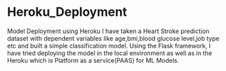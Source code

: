 # Heroku_Deployment
Model Deployment using Heroku
I have taken a Heart Stroke prediction dataset with dependent variables like age,bmi,blood glucose level,job type etc and built a simple classification model.
Using the Flask framework, I have tried deploying the model in the local environment as well as in the Heroku which is Platform as a service(PAAS) for ML Models.
